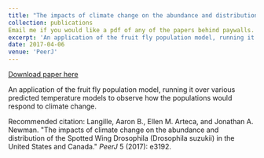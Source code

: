 ```yaml
---
title: "The impacts of climate change on the abundance and distribution of the Spotted Wing Drosophila (Drosophila suzukii) in the United States and Canada"
collection: publications
Email me if you would like a pdf of any of the papers behind paywalls.
excerpt: 'An application of the fruit fly population model, running it over various predicted temperature models to observe how the populations would respond to climate change.'
date: 2017-04-06
venue: 'PeerJ'
---
```


<a href='https://peerj.com/articles/3192/'>Download paper here</a>

An application of the fruit fly population model, running it over various predicted temperature models to observe how the populations would respond to climate change.

Recommended citation: Langille, Aaron B., Ellen M. Arteca, and Jonathan A. Newman. "The impacts of climate change on the abundance and distribution of the Spotted Wing Drosophila (Drosophila suzukii) in the United States and Canada." <i>PeerJ</i> 5 (2017): e3192.